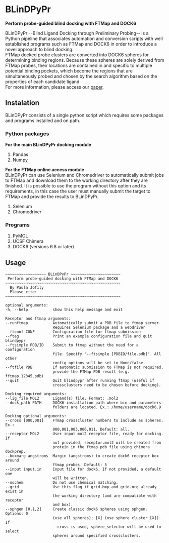 # BLinDPyPr
**Perform probe-guided blind docking with FTMap and DOCK6**  

BLinDPyPr --Blind Ligand Docking through Preliminary Probing-- is a Python pipeline that associates automation and conversion scripts with well established programs such as FTMap and DOCK6 in order to introduce a novel approach to blind docking.  
FTMap docked probe clusters are converted into DOCK6 spheres for determining binding regions. Because these spheres are solely derived from FTMap probes, their locations are contained in and specific to multiple potential binding pockets, which become the regions that are simultaneously probed and chosen by the search algorithm based on the properties of each candidate ligand.  
For more information, please access our [paper](https://doi.org/10.3390/molecules26051224).  
## Instalation
BLinDPyPr consists of a single python script which requires some packages and programs installed and on path.
### Python packages  
**For the main BLinDPyPr docking module**
1. Pandas
2. Numpy

**For the FTMap online access module**  
BLinDPyPr can use Selenium and Chromedriver to automatically submit jobs to FTMap and download them to the working directory after they are finished. It is possible to use the program without this option and its requirements, in this case the user must manually submit the target to FTMap and provide the results to BLinDPyPr.
1. Selenium
2. Chromedriver

### Programs  
1. PyMOL
2. UCSF Chimera
3. DOCK6 (versions 6.8 or later)

## Usage
```
~~~~~~~~~~~~~~~~~~ BLinDPyPr ~~~~~~~~~~~~~~~~~~~~~~
 Perform probe-guided docking with FTMap and DOCK6
~~~~~~~~~~~~~~~~~~~~~~~~~~~~~~~~~~~~~~~~~~~~~~~~~~~
  By Paula Jofily
  Please cite:
~~~~~~~~~~~~~~~~~~~~~~~~~~~~~~~~~~~~~~~~~~~~~~~~~~~

optional arguments:
-h, --help           show this help message and exit

Receptor and ftmap arguments:
--runftmap           Automatically submit a PDB file to ftmap server.
                     Requires Selenium package and a webdriver
--ftconf CONF        Configuration file for ftmap submission
--fteg               Print an example configuration file and quit blindpypr
--ftsimple PDB/ID    Submit to ftmap without the need for a configuration
                     file. Specify "--ftsimple [PDBID/file.pdb]". All other
                     config options will be set to None/false.
--ftfile PDB         If automatic submission to FTMap is not required,
                     provide the FTMap PDB result (e.g. fftmap.12345.pdb)
--quit               Quit blindpypr after running ftmap (useful if
                     crossclusters need to be chosen before docking).

Docking required arguments:
--lig_file MOL2      Ligand(s) file. Format: .mol2
--dock_path PATH     DOCK6 installation path where bin and parameters
                     folders are located. Ex.: /home/username/dock6.9

Docking optional arguments:
--cross [000,001]    FTmap crosscluster numbers to include as spheres. Ex.:
                     000,001,003,006,011. Default: all.
--receptor MOL2      User input mol2 receptor file, ready for docking. If
                     not provided, receptor.mol2 will be created from
                     protein in the ftmap pdb file using chimera dockprep.
--boxmarg angstroms  Margin (angstroms) to create dock6 receptor box around
                     ftmap probes. Default: 5
--input input.in     Input file for dock6. If not provided, a default one
                     will be written.
--nochem             Do not use chemical matching.
--grid               Use this flag if grid.bmp and grid.nrg already exist in
                     the working directory (and are compatible with receptor
                     and box).
--sphgen [0,1,2]     Create classic dock6 spheres using sphgen. Options: 0
                     (use all spheres); [X] (use sphere cluster [X]). If
                     --cross is used, sphere_selector will be used to select
                     spheres around specified crossclusters.
```
